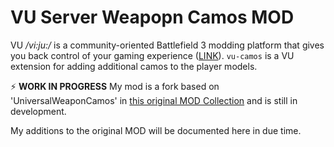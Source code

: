 # VU Server Weapopn Camos MOD
VU _/vi:ju:/_ is a community-oriented Battlefield 3 modding platform that gives you back control of your gaming experience ([LINK](https://veniceunleashed.net/)). `vu-camos` is a VU extension for adding additional camos to the player models. 

⚡ **WORK IN PROGRESS** My mod is a fork based on 'UniversalWeaponCamos' in [this original MOD Collection](https://github.com/J4nssent/VU-Mods) and is still in development.

My additions to the original MOD will be documented here in due time.

